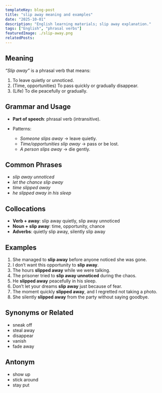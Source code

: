 ```yaml
---
templateKey: blog-post
title: "slip away meaning and examples"
date: "2025-10-01"
description: "English learning materials; slip away explanation."
tags: ["English", "phrasal verbs"]
featuredImage: ./slip-away.png
relatedPosts:
---
```


## Meaning

_“Slip away”_ is a phrasal verb that means:

1. To leave quietly or unnoticed.
2. (Time, opportunities) To pass quickly or gradually disappear.
3. (Life) To die peacefully or gradually.

## Grammar and Usage

- **Part of speech**: phrasal verb (intransitive).
- Patterns:

  - _Someone slips away_ → leave quietly.
  - _Time/opportunities slip away_ → pass or be lost.
  - _A person slips away_ → die gently.

## Common Phrases

- _slip away unnoticed_
- _let the chance slip away_
- _time slipped away_
- _he slipped away in his sleep_

## Collocations

- **Verb + away**: slip away quietly, slip away unnoticed
- **Noun + slip away**: time, opportunity, chance
- **Adverbs**: quietly slip away, silently slip away

## Examples

1. She managed to **slip away** before anyone noticed she was gone.
2. I don’t want this opportunity to **slip away**.
3. The hours **slipped away** while we were talking.
4. The prisoner tried to **slip away unnoticed** during the chaos.
5. He **slipped away** peacefully in his sleep.
6. Don’t let your dreams **slip away** just because of fear.
7. The moment quickly **slipped away**, and I regretted not taking a photo.
8. She silently **slipped away** from the party without saying goodbye.

## Synonyms or Related

- sneak off
- steal away
- disappear
- vanish
- fade away

## Antonym

- show up
- stick around
- stay put
